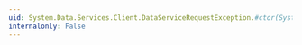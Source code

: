 ```yaml
---
uid: System.Data.Services.Client.DataServiceRequestException.#ctor(System.String,System.Exception)
internalonly: False
---
```

